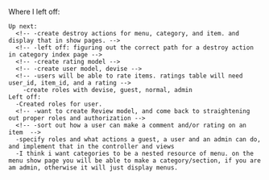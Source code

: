 <!-- Next thing i want to do: -->
  <!-- -create nested attributes for creating new items when creating a new category -->

  Where I left off:
    <!-- -when updating a category page won't redirect to room. it will just stall out. category will get updated though. -->
    <!-- -problem seems to be originating from #item_attributes method in category controller. -->
    <!-- -somehow a blank item is being generated when editing a category, and you leave the "create a new item" fields blank -->
    <!-- -now with validations of a item must have a name, we run into an error -->
        <!-- -What I had: -->
        <!-- def items_attributes=(item_attributes)
          item_attributes.values.each do |item_attribute|
            item = Item.find_or_create_by(item_attribute)
            self.items << item THIS WILL RETURN ALL ITEMS
          end
        end -->
        <!-- -Updated to: -->
        <!-- def items_attributes=(item_attributes)
          item_attributes.values.each do |item_attribute|
            if item_attribute[:name].present?
              item = Item.find_or_create_by(item_attribute)
              if !self.items.include?(item)
                self.category_items.build(:item => item)
              end
            end
          end
        end -->
        <!-- -also took out the @category.items.build in the controller, and replaced it with Item.new in the form -->
        <!-- -to create or edit a category. This resolves the issue for now, but only limited to making 1 new item -->
        <!-- -associated with the category. -->
          <!-- -also mental note about fixing this. i feel like a real dev identifying a problem, and doing research to fix it -->

    Up next:
      <!-- -create destroy actions for menu, category, and item. and display that in show pages. -->
      <!-- -left off: figuring out the correct path for a destroy action in category index page -->
      <!-- -create rating model -->
      <!-- -create user model, devise -->
      <!-- -users will be able to rate items. ratings table will need user_id, item_id, and a rating -->
        -create roles with devise, guest, normal, admin
    Left off:
      -Created roles for user.
      <!-- -want to create Review model, and come back to straightening out proper roles and authorization -->
      <!-- -sort out how a user can make a comment and/or rating on an item  -->
      -specify roles and what actions a guest, a user and an admin can do, and implement that in the controller and views
      -I think i want categories to be a nested resource of menu. on the menu show page you will be able to make a category/section, if you are am admin, otherwise it will just display menus.
